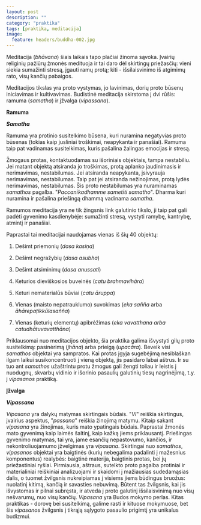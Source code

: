 ```yaml
---
layout: post
description: ""
category: "praktika"
tags: [praktika, meditacija]
image:
  feature: headers/buddha-002.jpg
---
```


Meditacija (*bhāvana*) šiais laikais tapo plačiai žinoma sąvoka. Įvairių religinių pažiūrų žmonės medituoja ir tai daro dėl skirtingų priežasčių: vieni siekia sumažinti stresą, įgauti ramų protą; kiti - išsilaisvinimo iš atgimimų rato, visų kančių pabaigos.

Meditacijos tikslas yra proto vystymas, jo lavinimas, dorių proto būsenų iniciavimas ir kultivavimas. Budistinė meditacija skirstoma į dvi rūšis: ramuma (*samatha*) ir įžvalga (*vipassana*).

**Ramuma**

**_Samatha_**

Ramuma yra protinio susitelkimo būsena, kuri nuramina negatyvias proto būsenas (tokias kaip jusliniai troškimai, neapykanta ir panašiai). Ramuma taip pat vadinamas susitelkimas, kuris pašalina žalingas emocijas ir stresą.

<!--break-->

Žmogaus protas, kontaktuodamas su išoriniais objektais, tampa nestabiliu. Jei matant objektą atsiranda jo troškimas, protą aplanko jaudinimasis ir nerimavimas, nestabilumas. Jei atsiranda neapykanta, įsivyrauja nerimavimas, nestabilumas. Taip pat jei atsiranda nežinojimas, protą lydės nerimavimas, nestabilumas. Šis proto nestabilumas yra nuraminamas *samathos* pagalba. "*Paccanīkadhamme sametīti samatho*". Dharma kuri nuramina ir pašalina priešingą dhammą vadinama *samatha*.

Ramumos meditacija yra ne tik žingsnis link galutinio tikslo, ji taip pat gali padėti gyvenimo kasdienybėje: sumažinti stresą, vystyti ramybę, kantrybę, atmintį ir panašiai.

Paprastai tai meditacijai naudojamas vienas iš šių 40 objektų:

1. Dešimt priemonių (*dasa kasiṇa*)

2. Dešimt negražybių (*dasa asubha*)

3. Dešimt atsiminimų (*dasa anussati*)

4. Keturios dieviškosios buveinės (*catu brahmavihāra*)

5. Keturi nematerialūs būviai (*catu āruppa*)

6. Vienas (maisto nepatrauklumo) suvokimas (*eka sañña* arba *āhārepaṭikkūlasañña*)

7. Vienas (keturių elementų) apibrėžimas (*eka vavatthana arba catudhātuvavatthāna*)

Priklausomai nuo meditacijos objekto, šia praktika galima išvystyti gilų proto susitelkimą: pasinėrimą (*jhāna*) arba prieigą (*upacāra*). Beveik visi *samathos* objektai yra sampratos. Kai protas įgyja sugebėjimą nesiblaškan ilgam laikui susikoncentruoti į vieną objektą, jis pasidaro labai aštrus. Ir su tuo ant *samathos* užaštrintu protu žmogus gali žengti toliau ir leistis į nuodugnų, skvarbų vidinio ir išorinio pasaulių galutinių tiesų nagrinėjimą, t.y. į *vipasanos* praktiką.

**Įžvalga**

**_Vipassana_**

*Vipasana* yra dalykų matymas skirtingais būdais. "*Vi*" reiškia skirtingus, įvairius aspektus, "*passana*" reiškia žinojimą matymu. Kitaip sakant *vipasana* yra žinojimas, kuris mato ypatingais būdais. Paprastai žmonės mato gyvenimą kaip laimės šaltinį, kaip kažką jiems priklausantį. Priešingas gyvenimo matymas, tai yra, jame esančių nepastovumo, kančios, ir nekontroliuojamumo įžvelgimas yra *vipasana*. Skirtingai nuo *samathos*, *vipasanos* objektai yra baigtinės (kurių nebegalima padalinti į mažesnius komponentus) realybės: baigtinė materija, baigtinis protas, bei jų priežastiniai ryšiai. Pirmiausia, aštraus, sutelkto  proto pagalba protiniai ir materialiniai reiškiniai analizuojami ir skaidomi į mažiausias sudedamąsias dalis, o tuomet žvilgsnis nukreipiamas į visiems jiems būdingus bruožus: nuolatinį kitimą, kančią ir savasties nebuvimą. Būtent tas žvilgsnis, kai jis išvystomas ir pilnai subręsta, ir atveda į proto galutinį išsilaisvinimą nuo visų nešvarumų, nuo visų kančių. *Vipasana* yra Budos mokymo perlas. Kitas praktikas - dorovę bei susitelkimą, galime rasti ir kituose mokymuose, bet šis *vipasanos* žvilgsnis į tikrąją sąlygoto pasaulio prigimtį yra unikalus budizmui.
